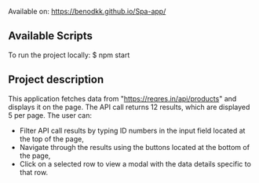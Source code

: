 Available on: https://benodkk.github.io/Spa-app/

## Available Scripts

To run the project locally: $ npm start

## Project description

This application fetches data from "https://reqres.in/api/products" and displays it on the page. The API call returns 12 results, which are displayed 5 per page. The user can:

- Filter API call results by typing ID numbers in the input field located at the top of the page,
- Navigate through the results using the buttons located at the bottom of the page,
- Click on a selected row to view a modal with the data details specific to that row.
